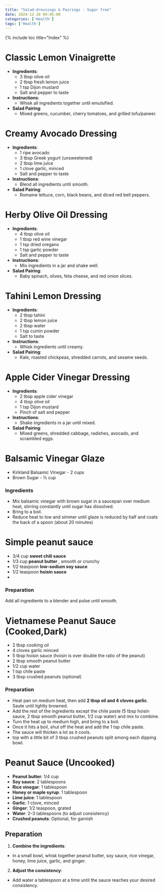 ```yaml
---
title: "Salad-dressings & Pairings - Sugar free"
date: 2024-12-20 09:45:00
categories: ['Health']
tags: ['Health']
---
```

{% include toc title="Index" %}

# Classic Lemon Vinaigrette
- **Ingredients**:
    - 3 tbsp olive oil
    - 2 tbsp fresh lemon juice
    - 1 tsp Dijon mustard
    - Salt and pepper to taste
- **Instructions**:
    - Whisk all ingredients together until emulsified.
- **Salad Pairing**:
    - Mixed greens, cucumber, cherry tomatoes, and grilled tofu/paneer.

# Creamy Avocado Dressing
- **Ingredients**:
    - 1 ripe avocado
    - 3 tbsp Greek yogurt (unsweetened)
    - 2 tbsp lime juice
    - 1 clove garlic, minced
    - Salt and pepper to taste
- **Instructions**:
    - Blend all ingredients until smooth.
- **Salad Pairing**:
    - Romaine lettuce, corn, black beans, and diced red bell peppers.

# Herby Olive Oil Dressing
- **Ingredients**:
    - 4 tbsp olive oil
    - 1 tbsp red wine vinegar
    - 1 tsp dried oregano
    - 1 tsp garlic powder
    - Salt and pepper to taste
- **Instructions**:
    - Mix ingredients in a jar and shake well.
- **Salad Pairing**:
    - Baby spinach, olives, feta cheese, and red onion slices.

# Tahini Lemon Dressing
- **Ingredients**:
    - 2 tbsp tahini
    - 2 tbsp lemon juice
    - 2 tbsp water
    - 1 tsp cumin powder
    - Salt to taste
- **Instructions**:
    - Whisk ingredients until creamy.
- **Salad Pairing**:
    - Kale, roasted chickpeas, shredded carrots, and sesame seeds.

# Apple Cider Vinegar Dressing
- **Ingredients**:
    - 2 tbsp apple cider vinegar
    - 4 tbsp olive oil
    - 1 tsp Dijon mustard
    - Pinch of salt and pepper
- **Instructions**:
    - Shake ingredients in a jar until mixed.
- **Salad Pairing**:
    - Mixed greens, shredded cabbage, radishes, avocado, and scrambled eggs.

# Balsamic Vinegar Glaze
- Kirkland Balsamic Vinegar - 2 cups
- Brown Sugar - ½ cup

### Ingredients
- Mix balsamic vinegar with brown sugar in a saucepan over medium heat, stirring constantly until sugar has dissolved. 
- Bring to a boil.
- Reduce heat to low and simmer until glaze is reduced by half and coats the back of a spoon (about 20 minutes)


# Simple peanut sauce
- 3/4 cup **sweet chili sauce**
- 1/3 cup **peanut butter** , smooth or crunchy
- 1/2 teaspoon **low-sodium soy sauce**
- 1/2 teaspoon **hoisin sauce**
- 
### Preparation
Add all ingredients to a blender and pulse until smooth.

# Vietnamese Peanut Sauce (Cooked,Dark)
- 2 tbsp cooking oil
- 4 cloves garlic minced
- 5 tbsp hoisin sauce (hoisin is over double the ratio of the peanut)
- 2 tbsp smooth peanut butter
- 1/2 cup water
- 1 tsp chile paste
- 3 tbsp crushed peanuts (optional)

### Preparation
- Heat pan on medium heat, then add **2 tbsp oil and 4 cloves garlic**. Saute until lightly browned.
- Add the rest of the ingredients except the chile paste (5 tbsp hoisin sauce, 2 tbsp smooth peanut butter, 1/2 cup water) and mix to combine.
- Turn the heat up to medium high, and bring to a boil.
- Once it hits a boil, shut off the heat and add the 1 tsp chile paste.
- The sauce will thicken a lot as it cools.
- top with a little bit of 3 tbsp crushed peanuts split among each dipping bowl.

# Peanut Sauce (Uncooked)
- **Peanut butter**: 1/4 cup
- **Soy sauce**: 2 tablespoons
- **Rice vinegar**: 1 tablespoon
- **Honey or maple syrup**: 1 tablespoon
- **Lime juice**: 1 tablespoon
- **Garlic**: 1 clove, minced
- **Ginger**: 1/2 teaspoon, grated
- **Water**: 2–3 tablespoons (to adjust consistency)
- **Crushed peanuts**: Optional, for garnish

## Preparation
1. **Combine the ingredients**:
  - In a small bowl, whisk together peanut butter, soy sauce, rice vinegar, honey, lime juice, garlic, and ginger.

2. **Adjust the consistency**:
  - Add water a tablespoon at a time until the sauce reaches your desired consistency.
